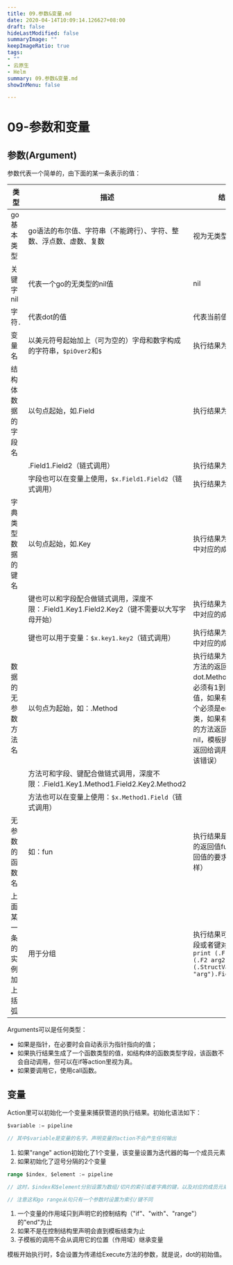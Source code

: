 ```yaml
---
title: 09.参数&变量.md
date: 2020-04-14T10:09:14.126627+08:00
draft: false
hideLastModified: false
summaryImage: ""
keepImageRatio: true
tags:
- ""
- 云原生
- Helm
summary: 09.参数&变量.md
showInMenu: false

---
```


# 09-参数和变量

## 参数(Argument)

参数代表一个简单的，由下面的某一条表示的值：

|类型|描述|结果值
---|---|---
go基本类型| go语法的布尔值、字符串（不能跨行）、字符、整数、浮点数、虚数、复数|视为无类型字面常数
关键字nil|代表一个go的无类型的nil值|nil
字符`.`|代表dot的值|代表当前值
变量名|以美元符号起始加上（可为空的）字母和数字构成的字符串，`$piOver2`和`$`|执行结果为变量的值
结构体数据的字段名|以句点起始，如.Field|执行结果为字段的值
||.Field1.Field2（链式调用）|执行结果为字段的值
||字段也可以在变量上使用，`$x.Field1.Field2`（链式调用）|执行结果为字段的值
|字典类型数据的键名|以句点起始，如.Key|执行结果为该键在字典中对应的成员元素的值
||键也可以和字段配合做链式调用，深度不限：.Field1.Key1.Field2.Key2（键不需要以大写字母开始）|执行结果为该键在字典中对应的成员元素的值
||键也可以用于变量：`$x.key1.key2`（链式调用）|执行结果为该键在字典中对应的成员元素的值
数据的无参数方法名|以句点为起始，如：.Method| 执行结果为dot调用该方法的返回值，dot.Method()（该方法必须有1到2个返回值，如果有2个则后一个必须是error接口类，如果有2个返回值的方法返回的error非nil，模板执行会中断并返回给调用模板执行者该错误）
||方法可和字段、键配合做链式调用，深度不限：.Field1.Key1.Method1.Field2.Key2.Method2
||方法也可以在变量上使用：`$x.Method1.Field`（链式调用）
无参数的函数名|如：fun |执行结果是调用该函数的返回值fun()（对返回值的要求和方法一样）
上面某一条的实例加上括弧|用于分组|执行结果可以访问其字段或者键对应的值 `print (.F1 arg1) (.F2 arg2)(.StructValuedMethod "arg").Field`

Arguments可以是任何类型：

- 如果是指针，在必要时会自动表示为指针指向的值；
- 如果执行结果生成了一个函数类型的值，如结构体的函数类型字段，该函数不会自动调用，但可以在if等action里视为真。
- 如果要调用它，使用call函数。

## 变量

Action里可以初始化一个变量来捕获管道的执行结果。初始化语法如下：

```go
$variable := pipeline

// 其中$variable是变量的名字。声明变量的action不会产生任何输出
```

1. 如果"range" action初始化了1个变量，该变量设置为迭代器的每一个成员元素
2. 如果初始化了逗号分隔的2个变量

```go
range $index, $element := pipeline

// 这时，$index和$element分别设置为数组/切片的索引或者字典的键，以及对应的成员元素

// 注意这和go range从句只有一个参数时设置为索引/键不同
```

1. 一个变量的作用域只到声明它的控制结构（"if"、"with"、"range"）的"end"为止
2. 如果不是在控制结构里声明会直到模板结束为止
3. 子模板的调用不会从调用它的位置（作用域）继承变量

模板开始执行时，$会设置为传递给Execute方法的参数，就是说，dot的初始值。
